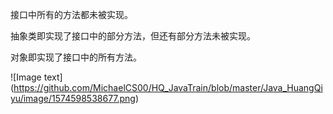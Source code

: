 ﻿接口中所有的方法都未被实现。

抽象类即实现了接口中的部分方法，但还有部分方法未被实现。

对象即实现了接口中的所有方法。

![Image text] (https://github.com/MichaelCS00/HQ_JavaTrain/blob/master/Java_HuangQiyu/image/1574598538677.png)
